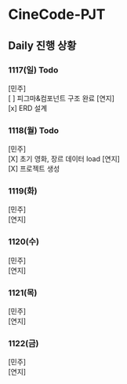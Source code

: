 # CineCode-PJT

## Daily 진행 상황
### 1117(일) Todo
[민주] <br>
[ ] 피그마&컴포넌트 구조 완료
[연지] <br>
[x] ERD 설계

### 1118(월) Todo
[민주] <br>
[X] 초기 영화, 장르 데이터 load
[연지] <br> 
[X] 프로젝트 생성

### 1119(화)
[민주] <br>
[연지] <br>

### 1120(수)
[민주] <br>
[연지] <br>

### 1121(목)
[민주] <br>
[연지] <br>

### 1122(금)
[민주] <br>
[연지] <br>